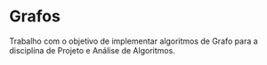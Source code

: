 # Grafos
 
Trabalho com o objetivo de implementar algoritmos de Grafo para a disciplina de Projeto e Análise de Algoritmos.

